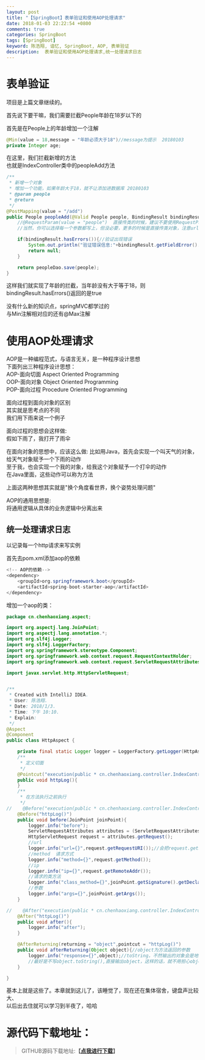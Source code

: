 ```yaml
---
layout: post
title: "【SpringBoot】表单验证和使用AOP处理请求"
date: 2018-01-03 22:22:54 +0800
comments: true
categories: SpringBoot
tags: [SpringBoot]
keyword: 陈浩翔, 谙忆, SpringBoot, AOP, 表单验证
description:  表单验证和使用AOP处理请求,统一处理请求日志
---
```


# 表单验证
项目是上篇文章继续的。  

首先说下要干嘛，我们需要拦截People年龄在18岁以下的  

首先是在People上的年龄增加一个注解  
```java
@Min(value = 18,message = "年龄必须大于18")//message为提示  20180103
private Integer age;
```

在这里，我们拦截新增的方法  
也就是IndexController类中的peopleAdd方法  
```java
/**
 * 新增一个对象
 * 增加一个功能，如果年龄大于18，就不让添加进数据库 20180103
 * @param people
 * @return
 */
@PostMapping(value = "/add")
public People peopleAdd(@Valid People people, BindingResult bindingResult){//@Valid 注解表示使用数据校验 People类中对年龄进行了限制 ,验证返回结果会在bindingResult对象中 20180103
    //@RequestParam(value = "people")  直接传类的时候，建议不要使用RequestParam注解
    //当然，你可以选择每一个参数都写上，但没必要，更多的时候是直接传类对象，注意url的参数名和类中属性名对上

    if(bindingResult.hasErrors()){//验证出现错误
        System.out.println("验证错误信息:"+bindingResult.getFieldError().getDefaultMessage());
        return null;
    }

    return peopleDao.save(people);
}
```

这样我们就实现了年龄的拦截，当年龄没有大于等于18，则bindingResult.hasErrors()返回的是true  

没有什么新的知识点，springMVC都学过的  
与Min注解相对应的还有@Max注解  



# 使用AOP处理请求

AOP是一种编程范式，与语言无关，是一种程序设计思想  
下面列出三种程序设计思想：  
AOP-面向切面 Aspect Oriented Programming    
OOP-面向对象 Object Oriented Programming  
POP-面向过程 Procedure Oriented Programming  

面向过程到面向对象的区别  
其实就是思考点的不同  
我们用下雨来说一个例子  

面向过程的思想会这样做:  
假如下雨了，我打开了雨伞  

在面向对象的思想中，应该这么做:
比如用Java，首先会实现一个叫天气的对象，给天气对象赋予一个下雨的动作  
至于我，也会实现一个我的对象，给我这个对象赋予一个打伞的动作  
在Java里面，这些动作可以称为方法  

上面这两种思想其实就是"换个角度看世界，换个姿势处理问题"  

AOP的通用思想是:  
将通用逻辑从具体的业务逻辑中分离出来  

## 统一处理请求日志
以记录每一个http请求来写实例  

首先去pom.xml添加aop的依赖
```java
<!-- AOP的依赖-->
<dependency>
	<groupId>org.springframework.boot</groupId>
	<artifactId>spring-boot-starter-aop</artifactId>
</dependency>
```

增加一个aop的类：  
```java
package cn.chenhaoxiang.aspect;

import org.aspectj.lang.JoinPoint;
import org.aspectj.lang.annotation.*;
import org.slf4j.Logger;
import org.slf4j.LoggerFactory;
import org.springframework.stereotype.Component;
import org.springframework.web.context.request.RequestContextHolder;
import org.springframework.web.context.request.ServletRequestAttributes;

import javax.servlet.http.HttpServletRequest;


/**
 * Created with IntelliJ IDEA.
 * User: 陈浩翔.
 * Date: 2018/1/3.
 * Time: 下午 10:10.
 * Explain:
 */
@Aspect
@Component
public class HttpAspect {

    private final static Logger logger = LoggerFactory.getLogger(HttpAspect.class);//使用org.slf4j.Logger,
    /**
     * 定义切面
     */
    @Pointcut("execution(public * cn.chenhaoxiang.controller.IndexController.*(..))")
    public void httpLog(){
    }
    /**
     * 在方法执行之前执行
     */
//    @Before("execution(public * cn.chenhaoxiang.controller.IndexController.*(..))")//*在这里表示匹配所有的方法， (..) 表示任意参数，包含没有参数的
    @Before("httpLog()")
    public void before(JoinPoint joinPoint){
        logger.info("before");
        ServletRequestAttributes attributes = (ServletRequestAttributes) RequestContextHolder.getRequestAttributes();
        HttpServletRequest request = attributes.getRequest();
        //url
        logger.info("url={}",request.getRequestURI());//会把request.getRequestURI()的值赋值到{}中去
        //method  请求方式
        logger.info("method={}",request.getMethod());
        //ip
        logger.info("ip={}",request.getRemoteAddr());
        //请求的类方法
        logger.info("class_method={}",joinPoint.getSignature().getDeclaringTypeName()+"."+joinPoint.getSignature().getName());
        //参数
        logger.info("args={}",joinPoint.getArgs());
    }

//    @After("execution(public * cn.chenhaoxiang.controller.IndexController.*(..))")//这个和上面的Before里面的值重复了，我们可以换种方式来实现
    @After("httpLog()")
    public void after(){
        logger.info("after");
    }

    @AfterReturning(returning = "object",pointcut = "httpLog()")
    public void afterReturning(Object object){//object为方法返回的参数
        logger.info("response={}",object);//toString，不然输出的对象会是地址
        //最好是不写object.toString(),直接输出object，这样的话，就不用担心object空指针了。
    }

}
```

基本上就是这些了。本章就到这儿了，该睡觉了，现在还在集体宿舍，键盘声比较大、  
以后出去住就可以学习到半夜了，哈哈  


# 源代码下载地址：
<blockquote cite='陈浩翔'>
GITHUB源码下载地址:<strong>【<a href='https://github.com/chenhaoxiang/SpringBoot/tree/master/20180103/code/hello' target='_blank'>点我进行下载</a>】</strong>
</blockquote>